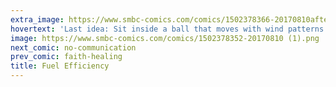 ```yaml
---
extra_image: https://www.smbc-comics.com/comics/1502378366-20170810after (1).png
hovertext: 'Last idea: Sit inside a ball that moves with wind patterns and just regularly check to see if you''re at your destination yet.'
image: https://www.smbc-comics.com/comics/1502378352-20170810 (1).png
next_comic: no-communication
prev_comic: faith-healing
title: Fuel Efficiency
---
```



